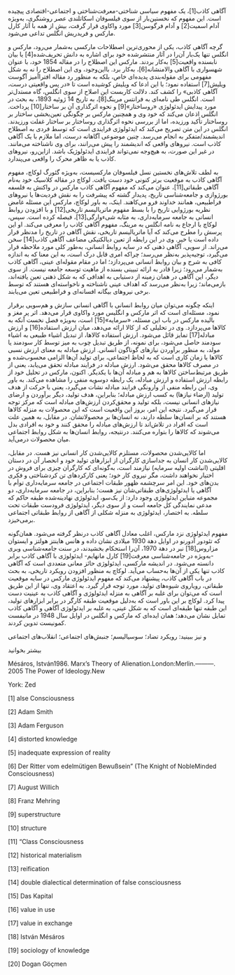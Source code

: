  آگاهی کاذب[1]، یک مفهوم سیاسی شناختی-معرفت‌شناختی و اجتماعی-اقتصادی پیچیده است. این مفهوم که نخستین‌بار از سوی فیلسوفان اسکاتلندی عصر روشنگری، به‌ویژه آدام اسمیت[2] و آدام فرگوسن[3] مورد واکاوی قرار گرفت، بیش از همه با آثار کارل مارکس و فریدریش انگلس تداعی می‌شود.

 گرچه آگاهی کاذب، یکی از محوری‌ترین اصطلاحات مارکسی به‌شمار می‌رود، مارکس و انگلس تنها یک‌بار آن‌را در آثار منتشرشده خود برای اشاره به دانش تحریف‌شده[4] یا بیان نابسنده واقعیت[5] به‌کار بردند. مارکس این اصطلاح را در مقاله 1854 خود، با عنوان شهسواری با آگاهی والامنشانه[6]، به‌کار برد. بااین‌وجود، وی این اصطلاح را نه به شکل مفهومی برای مقوله‌بندی پدیده‌ای خاص، بلکه به منظور رد مقاله‌ افتراآمیز آگوست ویلیش[7] استفاده نمود؛ با این ادعا که ویلیش کوشیده است تا «در پس واقعیتی درست، آگاهی کاذبی» را کشف کند. دلالت کاربست این اصلاح از سوی انگلس، گاه مستدل‌تر است. انگلس طی نامه‌ای به فرانتس مرینگ[8]، به تاریخ 14 ژوئیه 1893، به بحث در مورد پیدایش ایدئولوژی «روساختار»[9] و نحوه اثرگذاری آن بر ساختار[10] پرداخت. انگلس اذعان می‌کند که خود وی و همچنین مارکس بر چگونگی تعین‌بخشی ساختار بر روساختار تأکید ورزیده، اما از بررسی نحوه اثرگذاری روساختار بر ساختار غفلت ورزیدند. انگلس در این متن تصریح می‌کند که ایدئولوژی فرایندی است که توسط فردی به اصطلاح اندیشمند/متفکر به انجام می‌رسد. چنین موضوعی آگاهانه درست، اما ملازم با یک آگاهی کاذب است. نیروهای واقعی که اندیشمند را پیش می‌رانند، برای وی ناشناخته می‌مانند. در غیر این صورت، به هیچ‌وجه نمی‌تواند فرایندی ایدئولوژیک باشد. ازاین‌رو، نیروهای کاذب یا به‌ ظاهر محرک را واقعی می‌پندارد.

به لطف تلاش‌های نخستین نسل فیلسوفان مارکسیست، به‌ویژه گئورگ لوکاچ، مفهوم آگاهی کاذب به موقعیت برتر کنونی خود دست یافت. لوکاچ در مقاله کلاسیک خود به‌نام آگاهی طبقاتی[11]، عنوان می‌کند که مفهوم آگاهی کاذب مارکس در واکنش به فلسفه بورژوازی و جامعه‌شناسی تاریخ، پدیدار گشته که پیشرفت را به نقش فردیت‌ها یا نیروهای فراطبیعی، همانند خداوند فرو می‌کاهند. اینک، به باور لوکاچ، مارکس این مسئله غامض نظریه بورژوایی تاریخ را با بسط مفهوم ماتریالیسم تاریخی[12] و با افزودن روابط انسانی به جامعه سرمایه‌داری، به مثابه شیءوارگی[13]، فیصله کرده است. سپس، لوکاچ با ارجاع به نامه انگلس به مرینگ، مفهوم آگاهی کاذب را معرفی می‌کند. او این پرسش را مطرح می‌کند که آیا ماتریالیسم تاریخی، نقش آگاهی در تاریخ را مدنظر قرار داده است یا خیر. وی در این رابطه از تعین دیالکتیکی مضاعف آگاهی کاذب[14] سخن می‌راند. از سویی، آگاهی ذهنی که در سایه روابط انسانی، به‌طور کلی مورد ملاحظه قرار می‌گیرد، توجیه‌پذیر به‌نظر می‌رسد؛ چراکه امری قابل درک است، به این معنا که به اندازه کافی به شرح و بیان روابط انسانی می‌پردازد؛ اما در مقام مقوله‌ای عینی، آگاهی کاذب به‌شمار می‌رود؛ زیرا قادر به ارائه تبیینی بسنده از ماهیت توسعه جامعه نیست. از سوی دیگر، این آگاهی در همان زمینه از دستیابی به اهدافی که به شکل ذهنی تعین یافته‌اند، بازمی‌ماند؛ زیرا به‌نظر می‌رسد که اهداف عینی ناشناخته و ناخواسته‌ای هستند که توسط برخی نیروهای بیگانه افسانه‌ای و فراطبیعی تعین می‌یابند.

 اینکه چگونه می‌توان میان روابط انسانی با آگاهی انسانی سازش و هم‌سویی برقرار نمود، مسئله‌ای است که اثر مارکس و انگلیس مورد واکاوی قرار می‌دهد. اثر پر مغز و بالیده مارکس در باب این مسئله، «سرمایه»[15] است، به‌ویژه فصل نخست آنکه به کالاها می‌پردازد. وی در تحلیلی که از کالا ارائه می‌دهد، میان ارزش استفاده[16] و ارزش مبادله[17] تمایز قائل می‌شود. ارزش استفاده کالاها، از تبدیل اشیاء طبیعی به اشیاء سودمند حاصل می‌شود، برای نمونه، از طریق تبدیل چوب به میز توسط کار سودمند یا مولد، به منظور برآوردن نیازهای گوناگون انسانی. ارزش مبادله به معنای ارزش نسبی کالاها یا زمان کاری است که به‌ لحاظ اجتماعی، برای تولید آن‌ها الزامی محسوب‌شده و در مصرف کالاها محقق می‌شود. ارزش مبادله در فرایند مبادله تحقق می‌یابد، یعنی از طریق مرتبط‌ساختن کالاها به هم و مبادله آن‌ها با یکدیگر. اکنون، مارکس در تحلیل خود از رابطه ارزش استفاده و ارزش مبادله، یک رابطه دوسویه منفی را مشاهده می‌کند. به باور وی، این رابطه منفی از وارونگی فرایند مبادله نشأت می‌گیرد، یعنی با حرکت از هدف تولید (ارضاء نیازها) به کسب ارزش مبادله؛ بنابراین، هدف تولید، دیگر برآوردن و ارضای نیازهای انسانی نیست، بلکه تولید و محقق‌کردن ارزش‌های مبادله است که مرکز توجه قرار می‌گیرد. نتیجه این امر، بروز این واقعیت است که این محصولات به منزله کالاها هستند که بر انسان‌ها سلطه دارند، نه انسان‌ها بر محصولاتشان. در مقابل، به همین علت است که افراد در تلاش‌اند تا ارزش‌های مبادله را محقق کنند و خود به افرادی بدل می‌شوند که کالاها را بتواره می‌کنند. درنتیجه، روابط انسان‌ها به شکل روابط اجتماعی میان محصولات درمی‌آید.

 اما کالایی‌شدن محصولات، مستلزم کالایی‌شدن کار انسانی نیز هست. در مقابل، کالایی‌شدن کار انسان به جداسازی کارگران از ابزارهای تولید خود و انحصار آن در دستان اقلیتی (انباشت اولیه سرمایه) نیازمند است، به‌گونه‌ای که کارگران چیزی برای فروش در اختیار نخواهند داشت، مگر نیروی کار خود؛ یعنی کارکردهای تن کردشناختی و فکری بدن‌های خود. این امر سرچشمه ظهور طبقات اجتماعی در جامعه سرمایه‌داری توأم با آگاهی یا ایدئولوژی‌های طبقاتی‌شان نیز هست؛ بنابراین، در جامعه سرمایه‌داری، دو مجموعه متباین ایدئولوژی وجود دارد: از یک‌سو، ایدئولوژی نهادینه‌شده طبقه حاکم که مدعی نمایندگی کل جامعه است و از سوی دیگر، ایدئولوژی فرودست طبقات تحت سلطه. به اختصار، ایدئولوژی به منزله شکلی از آگاهی از روابط طبقاتی اجتماعی برمی‌خیزد. 

مفهوم ایدئولوژی نزد مارکس، اغلب معادل آگاهی کاذب درنظر گرفته می‌شود. همان‌گونه که تئودور آدورنو در اوایل دهة 1930 میلادی نشان داده و هانس هاینتز هولتز و ایستوان مزاروس[18] نبر در دهة 1970، آن‌را استحکام بخشیدند، در سنت جامعه‌شناسی وبری -به‌ویژه در جامعه‌شناسی معرفت[19] کارل مانهایم- ایدئولوژی با آگاهی کاذب برابر دانسته می‌شود. در اندیشه مارکسی، ایدئولوژی حائز معانی متعددی است که آگاهی کاذب تنها یکی از آن‌ها به‌حساب می‌آید. لوکاچ به منظور افزودن رویکرد تاریخی، به بحث در باب آگاهی کاذب، پیشنهاد می‌کند که مفهوم ایدئولوژی مارکس در سایه موقعیت طبقاتی، رویاروی شیوه‌های تولید، مورد توجه قرار گیرد. به اعتقاد وی، تنها از این طریق است که می‌توان برای غلبه بر آگاهی به منزله ایدئولوژی و آگاهی کاذب به عینیت دست پیدا کرد. لوکاچ بر این باور است که به‌دلیل موقعیت طبقه کارگر در برابر ابزارهای تولید، این طبقه تنها طبقه‌ای است که به شکل عینی، به غلبه بر ایدئولوژی آگاهی و آگاهی کاذب تمایل نشان می‌دهد؛ همان ایده‌ای که مارکس و انگلس در اوایل سال 1948 در مانیفست کمونیست تدوین کردند.

  


و نیز ببینید: رویکرد تضاد؛ سوسیالیسم؛ جنبش‌های اجتماعی؛ انقلاب‌های اجتماعی

  


بیشتر بخوانید

Mésáros, István1986. Marx’s Theory of Alienation.London:Merlin.———. 2005 The Power of Ideology.New 

York: Zed

[1] alse Consciousness

[2] Adam Smith

[3] Adam Ferguson

[4] distorted knowledge

[5] inadequate expression of reality 

[6] Der Ritter vom edelmütigen Bewußsein” (The Knight of NobleMinded Consciousness) 

[7] August Willich

[8] Franz Mehring

[9] superstructure

[10] structure

 [11] “Class Consciousness

 [12] historical materialism

[13] reification

 [14] double dialectical determination of false consciousness 

[15] Das Kapital 

[16] value in use 

[17] value in exchange

[18] István Mésáros

[19] sociology of knowledge 

[20] Dogan Göçmen

  


 

 